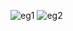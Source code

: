![eg1](https://github.com/weiiiiiii85/python/assets/160802514/76227c81-b1dc-4610-bf28-59d310017c36)
![eg2](https://github.com/weiiiiiii85/python/assets/160802514/b6825299-d49b-4008-9c07-db986471d574)
